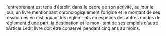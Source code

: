 l'entreprenant est tenu d’établir, dans le cadre de son activité, au jour le jour, un
livre mentionnant chronologiquement l’origine et le montant de ses ressources en distinguant
les règlements en espèces des autres modes de règlement d’une part, la destination et le mon-
tant de ses emplois d’autre pArticle Ledit livre doit être conservé pendant cinq ans au moins.